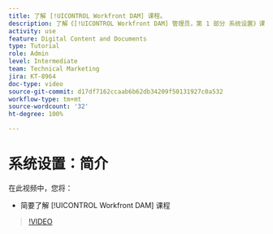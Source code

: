 ```yaml
---
title: 了解 [!UICONTROL Workfront DAM] 课程。
description: 了解《[!UICONTROL Workfront DAM] 管理员，第 1 部分 系统设置》课程中将会涵盖的内容。
activity: use
feature: Digital Content and Documents
type: Tutorial
role: Admin
level: Intermediate
team: Technical Marketing
jira: KT-8964
doc-type: video
source-git-commit: d17df7162ccaab6b62db34209f50131927c0a532
workflow-type: tm+mt
source-wordcount: '32'
ht-degree: 100%

---
```


# 系统设置：简介

在此视频中，您将：

* 简要了解 [!UICONTROL Workfront DAM] 课程

>[!VIDEO](https://video.tv.adobe.com/v/335227/?quality=12&learn=on&enablevpops)

<!-- Learn more graphic & links to documentation articles
* Accessing help for Workfront DAM
* Workfront DAM within Workfront
-->

